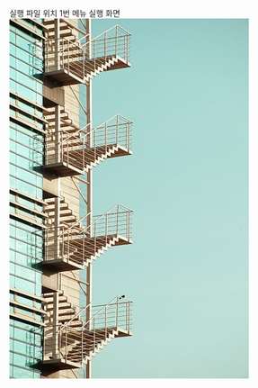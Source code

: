 
실행 파일 위치
1번 메뉴 실행 화면
<img src='https://github.com/livmeraki/2023PP1_Project1/blob/main/screenshots/stairs-8198875_640.jpg?raw=true'>
